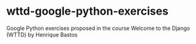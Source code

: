 # wttd-google-python-exercises

Google Python exercises proposed in the course Welcome to the Django (WTTD) by Henrique Bastos
